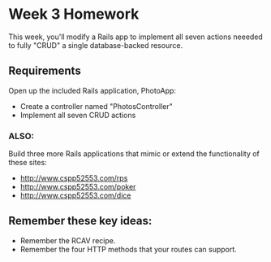 # Week 3 Homework

This week, you'll modify a Rails app to implement all seven actions neeeded to fully "CRUD" a single database-backed resource.

## Requirements

Open up the included Rails application, PhotoApp:

* Create a controller named "PhotosController"
* Implement all seven CRUD actions

### ALSO:

Build three more Rails applications that mimic or extend the functionality of these sites:

* http://www.cspp52553.com/rps
* http://www.cspp52553.com/poker
* http://www.cspp52553.com/dice


## Remember these key ideas:

* Remember the RCAV recipe.
* Remember the four HTTP methods that your routes can support.





